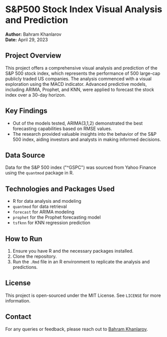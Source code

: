 
# S&P500 Stock Index Visual Analysis and Prediction

**Author:** Bahram Khanlarov  
**Date:** April 29, 2023


## Project Overview
This project offers a comprehensive visual analysis and prediction of the S&P 500 stock index, which represents the performance of 500 large-cap publicly traded US companies. The analysis commenced with a visual exploration using the MACD indicator. Advanced predictive models, including ARIMA, Prophet, and KNN, were applied to forecast the stock index over a 30-day horizon.

## Key Findings
- Out of the models tested, ARIMA(3,1,2) demonstrated the best forecasting capabilities based on RMSE values.
- The research provided valuable insights into the behavior of the S&P 500 index, aiding investors and analysts in making informed decisions.

## Data Source
Data for the S&P 500 index ("^GSPC") was sourced from Yahoo Finance using the `quantmod` package in R.

## Technologies and Packages Used
- R for data analysis and modeling
- `quantmod` for data retrieval
- `forecast` for ARIMA modeling
- `prophet` for the Prophet forecasting model
- `tsfknn` for KNN regression prediction

## How to Run
1. Ensure you have R and the necessary packages installed.
2. Clone the repository.
3. Run the `.Rmd` file in an R environment to replicate the analysis and predictions.

## License
This project is open-sourced under the MIT License. See `LICENSE` for more information.

## Contact
For any queries or feedback, please reach out to [Bahram Khanlarov](mailto:bahram.khanlarov@stud.hslu.ch).

